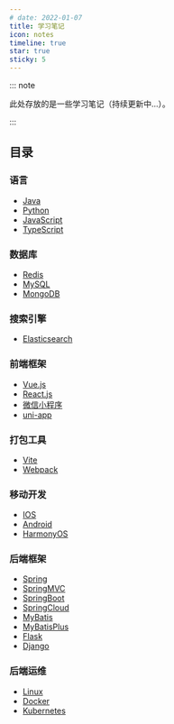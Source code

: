 ```yaml
---
# date: 2022-01-07
title: 学习笔记
icon: notes
timeline: true
star: true
sticky: 5
---
```


::: note

此处存放的是一些学习笔记（持续更新中...）。

:::

<!-- more -->

## 目录

### 语言

- [Java](/notes/java/README.md)
- [Python](/notes/python/README.md)
- [JavaScript](/notes/javascript/README.md)
- [TypeScript](/notes/typescript/README.md)

### 数据库

- [Redis](/notes/redis/README.md)
- [MySQL](/notes/mysql/README.md)
- [MongoDB](/notes/mongodb/README.md)

### 搜索引擎

- [Elasticsearch](/notes/elasticsearch/README.md)

### 前端框架

- [Vue.js](/notes/vue/README.md)
- [React.js](/notes/react/README.md)
- [微信小程序](/notes/wechat/README.md)
- [uni-app](/notes/uni-app/README.md)

### 打包工具

- [Vite](/notes/vite/README.md)
- [Webpack](/notes/webpack/README.md)

### 移动开发

- [IOS](/notes/ios/README.md)
- [Android](/notes/android/README.md)
- [HarmonyOS](/notes/harmonyos/README.md)

### 后端框架

- [Spring](/notes/spring/README.md)
- [SpringMVC](/notes/spring-mvc/README.md)
- [SpringBoot](/notes/spring-boot/README.md)
- [SpringCloud](/notes/spring-cloud/README.md)
- [MyBatis](/notes/my-batis/README.md)
- [MyBatisPlus](/notes/my-batis-plus/README.md)
- [Flask](/notes/flask/README.md)
- [Django](/notes/django/README.md)

### 后端运维

- [Linux](/notes/linux/README.md)
- [Docker](/notes/docker/README.md)
- [Kubernetes](/notes/kubernetes/README.md)
